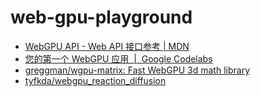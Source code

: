 web-gpu-playground
==================
- [WebGPU API - Web API 接口参考 | MDN](https://developer.mozilla.org/zh-CN/docs/Web/API/WebGPU_API)
- [您的第一个 WebGPU 应用  |  Google Codelabs](https://codelabs.developers.google.com/your-first-webgpu-app?hl=zh-cn#0)
- [greggman/wgpu-matrix: Fast WebGPU 3d math library](https://github.com/greggman/wgpu-matrix)
- [tyfkda/webgpu_reaction_diffusion](https://github.com/tyfkda/webgpu_reaction_diffusion)
